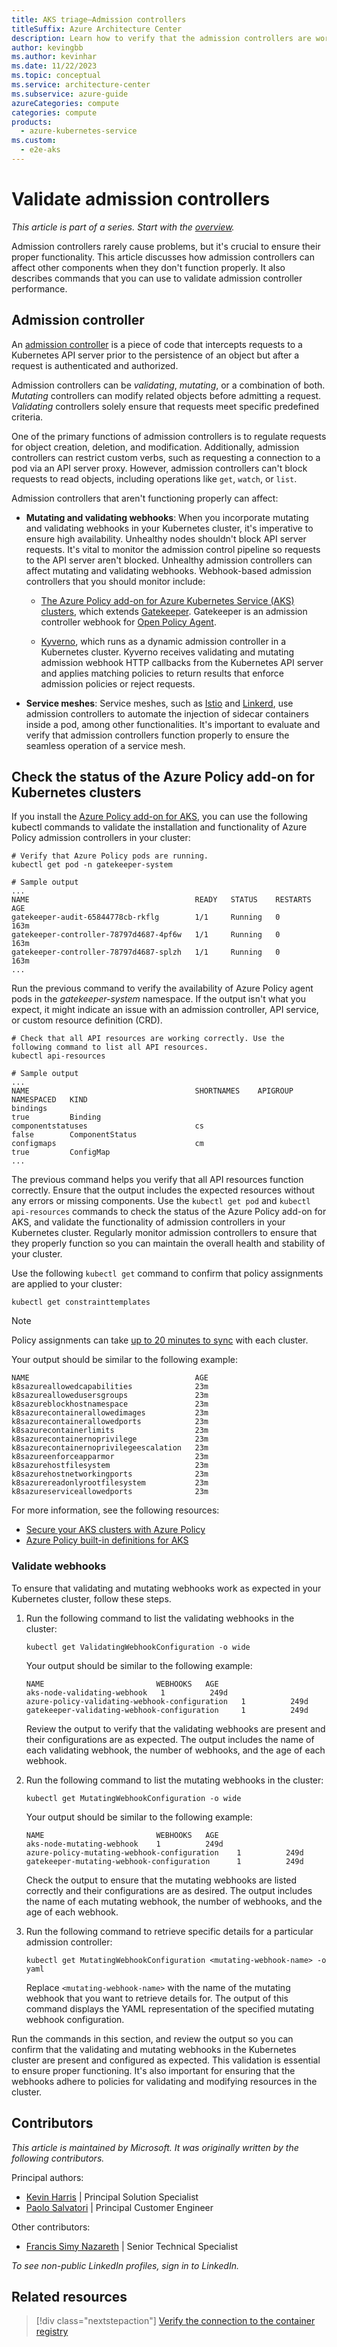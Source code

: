 ```yaml
---
title: AKS triage—Admission controllers
titleSuffix: Azure Architecture Center
description: Learn how to verify that the admission controllers are working as expected. This step is part of the triage practices for AKS clusters.
author: kevingbb
ms.author: kevinhar
ms.date: 11/22/2023
ms.topic: conceptual
ms.service: architecture-center
ms.subservice: azure-guide
azureCategories: compute
categories: compute
products:
  - azure-kubernetes-service
ms.custom:
  - e2e-aks
---
```


# Validate admission controllers

*This article is part of a series. Start with the [overview](aks-triage-practices.md).*

Admission controllers rarely cause problems, but it's crucial to ensure their proper functionality. This article discusses how admission controllers can affect other components when they don't function properly. It also describes commands that you can use to validate admission controller performance.

## Admission controller

An [admission controller](https://kubernetes.io/docs/reference/access-authn-authz/admission-controllers) is a piece of code that intercepts requests to a Kubernetes API server prior to the persistence of an object but after a request is authenticated and authorized.

Admission controllers can be *validating*, *mutating*, or a combination of both. *Mutating* controllers can modify related objects before admitting a request. *Validating* controllers solely ensure that requests meet specific predefined criteria.

One of the primary functions of admission controllers is to regulate requests for object creation, deletion, and modification. Additionally, admission controllers can restrict custom verbs, such as requesting a connection to a pod via an API server proxy. However, admission controllers can't block requests to read objects, including operations like `get`, `watch`, or `list`.

Admission controllers that aren't functioning properly can affect:

- **Mutating and validating webhooks**: When you incorporate mutating and validating webhooks in your Kubernetes cluster, it's imperative to ensure high availability. Unhealthy nodes shouldn't block API server requests. It's vital to monitor the admission control pipeline so requests to the API server aren't blocked. Unhealthy admission controllers can affect mutating and validating webhooks. Webhook-based admission controllers that you should monitor include:  

  - [The Azure Policy add-on for Azure Kubernetes Service (AKS) clusters](/azure/governance/policy/concepts/policy-for-kubernetes), which extends [Gatekeeper](https://open-policy-agent.github.io/gatekeeper). Gatekeeper is an admission controller webhook for [Open Policy Agent](https://www.openpolicyagent.org).
  
  - [Kyverno](https://kyverno.io), which runs as a dynamic admission controller in a Kubernetes cluster. Kyverno receives validating and mutating admission webhook HTTP callbacks from the Kubernetes API server and applies matching policies to return results that enforce admission policies or reject requests.
- **Service meshes**: Service meshes, such as [Istio](https://istio.io) and [Linkerd](https://linkerd.io), use admission controllers to automate the injection of sidecar containers inside a pod, among other functionalities. It's important to evaluate and verify that admission controllers function properly to ensure the seamless operation of a service mesh.

## Check the status of the Azure Policy add-on for Kubernetes clusters

If you install the [Azure Policy add-on for AKS](/azure/governance/policy/concepts/policy-for-kubernetes), you can use the following kubectl commands to validate the installation and functionality of Azure Policy admission controllers in your cluster:

```console
# Verify that Azure Policy pods are running.
kubectl get pod -n gatekeeper-system

# Sample output
...
NAME                                     READY   STATUS    RESTARTS   AGE
gatekeeper-audit-65844778cb-rkflg        1/1     Running   0          163m
gatekeeper-controller-78797d4687-4pf6w   1/1     Running   0          163m
gatekeeper-controller-78797d4687-splzh   1/1     Running   0          163m
...
```

Run the previous command to verify the availability of Azure Policy agent pods in the *gatekeeper-system* namespace. If the output isn't what you expect, it might indicate an issue with an admission controller, API service, or custom resource definition (CRD).

```console
# Check that all API resources are working correctly. Use the following command to list all API resources.
kubectl api-resources

# Sample output
...
NAME                                     SHORTNAMES    APIGROUP                       NAMESPACED   KIND
bindings                                                                              true         Binding
componentstatuses                        cs                                           false        ComponentStatus
configmaps                               cm                                           true         ConfigMap
...
```

The previous command helps you verify that all API resources function correctly. Ensure that the output includes the expected resources without any errors or missing components. Use the `kubectl get pod` and `kubectl api-resources` commands to check the status of the Azure Policy add-on for AKS, and validate the functionality of admission controllers in your Kubernetes cluster. Regularly monitor admission controllers to ensure that they properly function so you can maintain the overall health and stability of your cluster.

Use the following `kubectl get` command to confirm that policy assignments are applied to your cluster:

```console
kubectl get constrainttemplates
```

> [!NOTE]
> Policy assignments can take [up to 20 minutes to sync](/azure/governance/policy/concepts/policy-for-kubernetes#assign-a-policy-definition) with each cluster.

Your output should be similar to the following example:

```output
NAME                                     AGE
k8sazureallowedcapabilities              23m
k8sazureallowedusersgroups               23m
k8sazureblockhostnamespace               23m
k8sazurecontainerallowedimages           23m
k8sazurecontainerallowedports            23m
k8sazurecontainerlimits                  23m
k8sazurecontainernoprivilege             23m
k8sazurecontainernoprivilegeescalation   23m
k8sazureenforceapparmor                  23m
k8sazurehostfilesystem                   23m
k8sazurehostnetworkingports              23m
k8sazurereadonlyrootfilesystem           23m
k8sazureserviceallowedports              23m
```

For more information, see the following resources:

- [Secure your AKS clusters with Azure Policy](/azure/aks/use-azure-policy)
- [Azure Policy built-in definitions for AKS](/azure/aks/policy-reference)

### Validate webhooks

To ensure that validating and mutating webhooks work as expected in your Kubernetes cluster, follow these steps.

1. Run the following command to list the validating webhooks in the cluster:

   ```console
   kubectl get ValidatingWebhookConfiguration -o wide
   ```

   Your output should be similar to the following example:

   ```output
   NAME                         WEBHOOKS   AGE
   aks-node-validating-webhook   1          249d
   azure-policy-validating-webhook-configuration   1          249d
   gatekeeper-validating-webhook-configuration     1          249d
   ```

   Review the output to verify that the validating webhooks are present and their configurations are as expected. The output includes the name of each validating webhook, the number of webhooks, and the age of each webhook.

1. Run the following command to list the mutating webhooks in the cluster:

   ```console
   kubectl get MutatingWebhookConfiguration -o wide
   ```

   Your output should be similar to the following example:

   ```output
   NAME                         WEBHOOKS   AGE
   aks-node-mutating-webhook    1          249d
   azure-policy-mutating-webhook-configuration    1          249d
   gatekeeper-mutating-webhook-configuration      1          249d
   ```

   Check the output to ensure that the mutating webhooks are listed correctly and their configurations are as desired. The output includes the name of each mutating webhook, the number of webhooks, and the age of each webhook.

1. Run the following command to retrieve specific details for a particular admission controller:

   ```console
   kubectl get MutatingWebhookConfiguration <mutating-webhook-name> -o yaml
   ```

   Replace `<mutating-webhook-name>` with the name of the mutating webhook that you want to retrieve details for. The output of this command displays the YAML representation of the specified mutating webhook configuration.

Run the commands in this section, and review the output so you can confirm that the validating and mutating webhooks in the Kubernetes cluster are present and configured as expected. This validation is essential to ensure proper functioning. It's also important for ensuring that the webhooks adhere to policies for validating and modifying resources in the cluster.

## Contributors

*This article is maintained by Microsoft. It was originally written by the following contributors.*

Principal authors:

- [Kevin Harris](https://www.linkedin.com/in/kevbhar) | Principal Solution Specialist
- [Paolo Salvatori](https://www.linkedin.com/in/paolo-salvatori) | Principal Customer Engineer

Other contributors:

- [Francis Simy Nazareth](https://www.linkedin.com/in/francis-simy-nazereth-971440a) | Senior Technical Specialist

*To see non-public LinkedIn profiles, sign in to LinkedIn.*

## Related resources

> [!div class="nextstepaction"]
> [Verify the connection to the container registry](aks-triage-container-registry.md)
